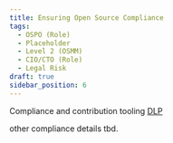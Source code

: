 ```yaml
---
title: Ensuring Open Source Compliance
tags: 
  - OSPO (Role)
  - Placeholder
  - Level 2 (OSMM)
  - CIO/CTO (Role)
  - Legal Risk
draft: true
sidebar_position: 6
---
```


Compliance and contribution tooling [DLP](DLP)

other compliance details tbd.


